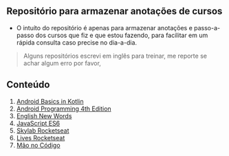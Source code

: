## Repositório para armazenar anotações de cursos

- O intuíto do repositório é apenas para armazenar anotações e passo-a-passo dos cursos que fiz e que estou fazendo, para facilitar em um rápida consulta caso precise no dia-a-dia.
>Alguns repositórios escrevi em inglês para treinar, me reporte se achar algum erro por favor,

## Conteúdo
1. <a href="./android-basics-in-kotlin/">Android Basics in Kotlin</a><br>
2. <a href="./android-programming-4th-edition/">Android Programming 4th Edition</a><br>
3. <a href="./english-new-words/">English New Words</a><br>
4. <a href="./es6/">JavaScript ES6</a><br>
6. <a href="./skylab-rocketseat/">Skylab Rocketseat</a><br>
7. <a href="./lives-rocketseat/">Lives Rocketseat</a><br>
8. <a href="./mao-no-codigo">Mão no Código</a><br>